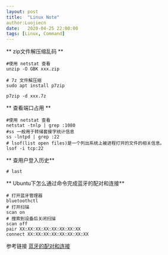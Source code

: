 ```yaml
---
layout: post
title:  "Linux Note"
author:Luojiecn
date:   2020-04-25 22:00:00
tags: [Linux, Command]
---
```


**  zip文件解压缩乱码 **
```
#使用 netstat 查看
unzip -O GBK xxx.zip

# 7z 文件解压缩
sudo apt install p7zip

p7zip -d xxx.7z

```

**  查看端口占用 **

```
#使用 netstat 查看
netstat -tnlp | grep :1080
#ss 一般用于转储套接字统计信息
ss -lntpd | grep :22
# lsof(list open files)是一个列出系统上被进程打开的文件的相关信息。
lsof -i tcp:22
```

**  查用户登入历史**  

```
# last 

```
**  Ubuntu下怎么通过命令完成蓝牙的配对和连接**  
```shell
# 打开蓝牙管理器
bluetoothctl
# 打开扫描
scan on
# 搜索到设备后关闭扫描
scan off 
pair XX:XX:XX:XX:XX:XX:XX:XX
connect XX:XX:XX:XX:XX:XX:XX:XX
```
参考链接 [蓝牙的配对和连接](https://blog.csdn.net/zhuyong006/article/details/89926521)

